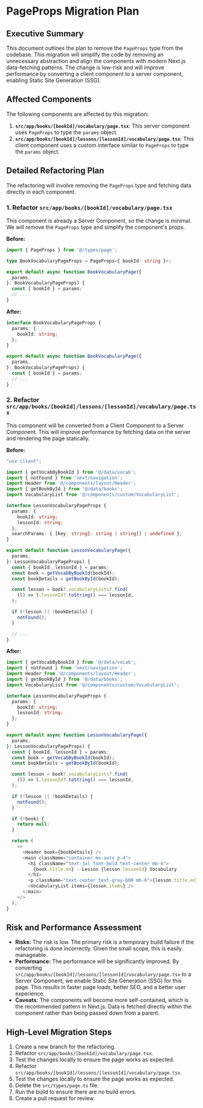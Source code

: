 # PageProps Migration Plan

## Executive Summary

This document outlines the plan to remove the `PageProps` type from the codebase. This migration will simplify the code by removing an unnecessary abstraction and align the components with modern Next.js data-fetching patterns. The change is low-risk and will improve performance by converting a client component to a server component, enabling Static Site Generation (SSG).

## Affected Components

The following components are affected by this migration:

1.  **`src/app/books/[bookId]/vocabulary/page.tsx`**: This server component uses `PageProps` to type the `params` object.
2.  **`src/app/books/[bookId]/lessons/[lessonId]/vocabulary/page.tsx`**: This client component uses a custom interface similar to `PageProps` to type the `params` object.

## Detailed Refactoring Plan

The refactoring will involve removing the `PageProps` type and fetching data directly in each component.

### 1. Refactor `src/app/books/[bookId]/vocabulary/page.tsx`

This component is already a Server Component, so the change is minimal. We will remove the `PageProps` type and simplify the component's props.

**Before:**

```typescript
import { PageProps } from '@/types/page';

type BookVocabularyPageProps = PageProps<{ bookId: string }>;

export default async function BookVocabularyPage({
  params,
}: BookVocabularyPageProps) {
  const { bookId } = params;
  // ...
}
```

**After:**

```typescript
interface BookVocabularyPageProps {
  params: {
    bookId: string;
  };
}

export default async function BookVocabularyPage({
  params,
}: BookVocabularyPageProps) {
  const { bookId } = params;
  // ...
}
```

### 2. Refactor `src/app/books/[bookId]/lessons/[lessonId]/vocabulary/page.tsx`

This component will be converted from a Client Component to a Server Component. This will improve performance by fetching data on the server and rendering the page statically.

**Before:**

```typescript
"use client";

import { getVocabByBookId } from '@/data/vocab';
import { notFound } from 'next/navigation';
import Header from '@/components/layout/Header';
import { getBookById } from '@/data/books';
import VocabularyList from '@/components/custom/VocabularyList';

interface LessonVocabularyPageProps {
  params: {
    bookId: string;
    lessonId: string;
  };
  searchParams: { [key: string]: string | string[] | undefined };
}

export default function LessonVocabularyPage({
  params,
}: LessonVocabularyPageProps) {
  const { bookId, lessonId } = params;
  const book = getVocabByBookId(bookId);
  const bookDetails = getBookById(bookId);

  const lesson = book?.vocabularyLists?.find(
    (l) => l.lessonId?.toString() === lessonId,
  );

  if (!lesson || !bookDetails) {
    notFound();
  }

  // ...
}
```

**After:**

```typescript
import { getVocabByBookId } from '@/data/vocab';
import { notFound } from 'next/navigation';
import Header from '@/components/layout/Header';
import { getBookById } from '@/data/books';
import VocabularyList from '@/components/custom/VocabularyList';

interface LessonVocabularyPageProps {
  params: {
    bookId: string;
    lessonId: string;
  };
}

export default async function LessonVocabularyPage({
  params,
}: LessonVocabularyPageProps) {
  const { bookId, lessonId } = params;
  const book = getVocabByBookId(bookId);
  const bookDetails = getBookById(bookId);

  const lesson = book?.vocabularyLists?.find(
    (l) => l.lessonId?.toString() === lessonId,
  );

  if (!lesson || !bookDetails) {
    notFound();
  }

  if (!book) {
    return null;
  }

  return (
    <>
      <Header book={bookDetails} />
      <main className="container mx-auto p-4">
        <h1 className="text-3xl font-bold text-center mb-4">
          {book.title.en} - Lesson {lesson.lessonId} Vocabulary
        </h1>
        <p className="text-center text-gray-600 mb-6">{lesson.title.en}</p>
        <VocabularyList items={lesson.items} />
      </main>
    </>
  );
}
```

## Risk and Performance Assessment

*   **Risks:** The risk is low. The primary risk is a temporary build failure if the refactoring is done incorrectly. Given the small scope, this is easily manageable.
*   **Performance:** The performance will be significantly improved. By converting `src/app/books/[bookId]/lessons/[lessonId]/vocabulary/page.tsx` to a Server Component, we enable Static Site Generation (SSG) for this page. This results in faster page loads, better SEO, and a better user experience.
*   **Caveats:** The components will become more self-contained, which is the recommended pattern in Next.js. Data is fetched directly within the component rather than being passed down from a parent.

## High-Level Migration Steps

1.  Create a new branch for the refactoring.
2.  Refactor `src/app/books/[bookId]/vocabulary/page.tsx`.
3.  Test the changes locally to ensure the page works as expected.
4.  Refactor `src/app/books/[bookId]/lessons/[lessonId]/vocabulary/page.tsx`.
5.  Test the changes locally to ensure the page works as expected.
6.  Delete the `src/types/page.ts` file.
7.  Run the build to ensure there are no build errors.
8.  Create a pull request for review.